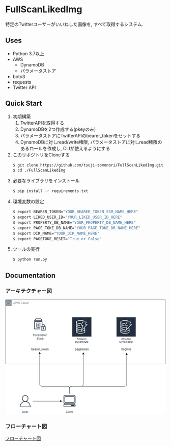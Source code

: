 
# FullScanLikedImg

特定のTwitterユーザーがいいねした画像を, すべて取得するシステム.


## Uses
- Python 3.7以上
- AWS
    - DynamoDB
    - パラメータストア
- boto3
- requests
- Twitter API


## Quick Start

1. 初期構築
    1. TwitterAPIを取得する
    1. DynamoDBを2つ作成する(pkeyのみ)
    1. パラメータストアにTwitterAPIのbearer_tokenをセットする
    1. DynamoDBに対しread/write権限, パラメータストアに対しread権限のあるロールを作成し, CLIが使えるようにする
1. このリポジトリをCloneする
    ```sh
    $ git clone https://github.com/tsuji-tomonori/FullScanLikedImg.git
    $ cd ./FullScanLikedImg
    ```
1. 必要なライブラリをインストール
    ```sh
    $ pip install -r requirements.txt
    ```
1. 環境変数の設定
    ```sh
    $ export BEARER_TOKEN="YOUR_BEARER_TOKEN_SSM_NAME_HERE"
    $ export LIKED_USER_ID="YOUR_LIKED_USER_ID_HERE"
    $ export PROPERTY_DB_NAME="YOUR_PROPERTY_DB_NAME_HERE"
    $ export PAGE_TOKE_DB_NAME="YOUR_PAGE_TOKE_DB_NAME_HERE"
    $ export DIR_NAME="YOUR_DIR_NAME_HERE"
    $ export PAGETOKE_RESET="True or False"
    ```
1. ツールの実行
    ```sh
    $ python run.py
    ```


## Documentation

### アーキテクチャー図
![アーキテクチャー図](./doc/architecture.png)


### フローチャート図
[フローチャート図](./doc/main_flow.md)